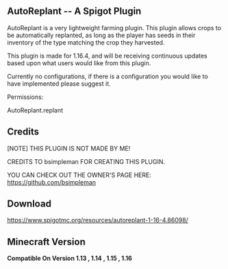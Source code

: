 AutoReplant -- A Spigot Plugin
--------------

AutoReplant is a very lightweight farming plugin. This plugin allows crops to be automatically replanted, as long as the player has seeds in their inventory of the type matching the crop they harvested.

This plugin is made for 1.16.4, and will be receiving continuous updates based upon what users would like from this plugin.

Currently no configurations, if there is a configuration you would like to have implemented please suggest it.

Permissions:

AutoReplant.replant

Credits
--------------
[NOTE] THIS PLUGIN IS NOT MADE BY ME!

CREDITS TO bsimpleman FOR CREATING THIS PLUGIN.

YOU CAN CHECK OUT THE OWNER'S PAGE HERE: https://github.com/bsimpleman

Download
-------------
https://www.spigotmc.org/resources/autoreplant-1-16-4.86098/

Minecraft Version
--------------
**Compatible On Version 1.13 , 1.14 , 1.15 , 1.16**
